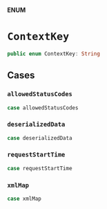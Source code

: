 **ENUM**

# `ContextKey`

```swift
public enum ContextKey: String
```

## Cases
### `allowedStatusCodes`

```swift
case allowedStatusCodes
```

### `deserializedData`

```swift
case deserializedData
```

### `requestStartTime`

```swift
case requestStartTime
```

### `xmlMap`

```swift
case xmlMap
```
